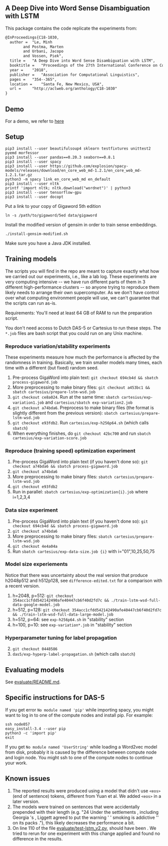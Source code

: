 ## A Deep Dive into Word Sense Disambiguation with LSTM

This package contains the code replicate the experiments from:

```xml
@InProceedings{C18-1030,
  author = 	"Le, Minh
		and Postma, Marten
		and Urbani, Jacopo
		and Vossen, Piek",
  title = 	"A Deep Dive into Word Sense Disambiguation with LSTM",
  booktitle = 	"Proceedings of the 27th International Conference on Computational Linguistics",
  year = 	"2018",
  publisher = 	"Association for Computational Linguistics",
  pages = 	"354--365",
  location = 	"Santa Fe, New Mexico, USA",
  url = 	"http://aclweb.org/anthology/C18-1030"
}
```
## Demo
For a demo, we refer to [here](https://github.com/cltl/LSTM-WSD)


## Setup

    pip3 install --user beautifulsoup4 sklearn testfixtures unittest2 pyemd morfessor
    pip3 install --user pandas==0.20.3 seaborn==0.8.1
    pip3 install --user spacy
    pip3 install --user https://github.com/explosion/spacy-models/releases/download/en_core_web_md-1.2.1/en_core_web_md-1.2.1.tar.gz
    python3 -m spacy link en_core_web_md en_default
    pip3 install --user nltk
    printf 'import nltk; nltk.download("wordnet")' | python3
    pip3 install --user tensorflow-gpu
    pip3 install --user docopt

Put a link to your copy of Gigaword 5th edition

    ln -s /path/to/gigaword/5ed data/gigaword

Install the modified version of gensim in order to train sense embeddings.

    ./install-gensim-modified.sh

Make sure you have a Java JDK installed.

## Training models

The scripts you will find in the repo are meant to capture exactly what how we carried out our experiments, i.e., like a lab log. These experiments are very computing intensive -- we have run different parts of them in 3 different high-performance clusters -- so anyone trying to reproduce them likely needs to arrange their own supercomputer. As we don't have control over what computing environment people will use, we can't guarantee that the scripts can run as-is.

Requirements: You'll need at least 64 GB of RAM to run the preparation script.

You don't need access to Dutch DAS-5 or Cartesius to run these steps.
The `*.job` files are bash script that you could run on any Unix machine.

### Reproduce variation/stability experiments

These experiments measure how much the performance is affected by the randomness
in training. Basically, we train smaller models many times, each time with
a different (but fixed) random seed.

1. Pre-process GigaWord into plain text: `git checkout 694cb4d && sbatch process-gigaword.job`
2. More preprocessing to make binary files: `git checkout a453bc1 && sbatch cartesius/prepare-lstm-wsd.job`
0. `git checkout ce8a024`. Run at the same time: `sbatch cartesius/exp-variation1.job` and `cartesius/sbatch exp-variation2.job`
0. `git checkout a74bda6`. Preprocess to make binary files (the format is slightly different from the previous version): `sbatch cartesius/prepare-lstm-wsd.job`
3. `git checkout e93fdb2`. Run `cartesius/exp-h256p64.sh` (which calls `sbatch`)
2. When everything finishes, do `git checkout 42bc700` and run `sbatch cartesius/exp-variation-score.job`

### Reproduce (training speed) optimization experiment

1. Pre-process GigaWord into plain text (if you haven't done so): `git checkout a74bda6 && sbatch process-gigaword.job`
0. `git checkout a74bda6`
2. More preprocessing to make binary files: `sbatch cartesius/prepare-lstm-wsd.job`
3. `git checkout e93fdb2`
4. Run in parallel: `sbatch cartesius/exp-optimization{i}.job` where i=1,2,3,4

### Data size experiment

1. Pre-process GigaWord into plain text (if you haven't done so): `git checkout 694cb4d && sbatch process-gigaword.job`
0. `git checkout a74bda6`
2. More preprocessing to make binary files: `sbatch cartesius/prepare-lstm-wsd.job`
3. `git checkout 4e4a04a`
4. Run `sbatch cartesius/exp-data-size.job {i}` with i="01",10,25,50,75

### Model size experiements

Notice that there was uncertainty about the real version that produce h2048p512
and h512p128, see `difference-edited.txt` for a comparison with a recent version.

1. h=2048, p=512: `git checkout 354acc1cfdd542142490afe40447cb6f40d2fd7c && ./train-lstm-wsd-full-data-google-model.job`
2. h=512, p=128: `git checkout 354acc1cfdd542142490afe40447cb6f40d2fd7c && ./train-lstm-wsd-full-data-large-model.job`
3. h=512, p=64: see `exp-h256p64.sh` in "stability" section
4. h=100, p=10: see `exp-variation*.job` in "stability" section

### Hyperparameter tuning for label propagation

2. `git checkout 0448586`
3. `das5/exp-hyperp-label-propagation.sh` (which calls `sbatch`)

## Evaluating models

See [evaluate/README.md](evaluate/README.md).

## Specific instructions for DAS-5

If you get error `No module named 'pip'` while importing spacy, you might want
to log in to one of the compute nodes and install pip.
For example:

    ssh node057
    easy_install-3.4 --user pip
    python3 -c 'import pip'
    exit

If you get `No module named 'UserString'` while loading a Word2vec model from
disk, probably it is caused by the difference between compute node and login
node. You might ssh to one of the compute nodes to continue your work.

## Known issues

1. The reported results were produced using a model that didn't use `<eos>`
(end of sentence) tokens, different from Yuan et al. We added `<eos>`
in a later version.
2. The models were trained on sentences that were accidentally prepended
with their length (e.g. "24 Under the settlements , including Georgia 's ,
Liggett agreed to put the warning ' ' smoking is addictive '' on its packs ."),
this likely decreases the performance a bit.
3. On line 110 of the file [evaluate/test-lstm_v2.py](https://github.com/cltl/wsd-dynamic-sense-vector/blob/c2ee1d90aa06b4bd854cdf421f3f7f235cb45157/evaluate/test-lstm_v2.py#L110), **<unkn>** should have been **<pad>**. We tried to rerun for one experiment with this change applied and found no difference in the results.
